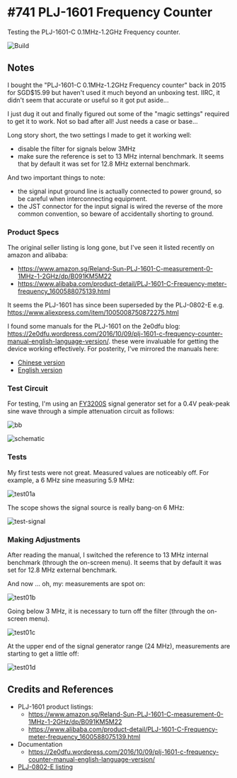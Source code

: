 # #741 PLJ-1601 Frequency Counter

Testing the PLJ-1601-C 0.1MHz-1.2GHz Frequency counter.

![Build](./assets/PLJ1601_build.jpg?raw=true)

## Notes

I bought the
"PLJ-1601-C 0.1MHz-1.2GHz Frequency counter"
back in 2015 for SGD$15.99 but haven't used it much beyond an unboxing test. IIRC, it didn't seem that accurate or useful so it got put aside...

I just dug it out and finally figured out some of the "magic settings" required to get it to work. Not so bad after all! Just needs a case or base...

Long story short, the two settings I made to get it working well:

* disable the filter for signals below 3MHz
* make sure the reference is set to 13 MHz internal benchmark. It seems that by default it was set for 12.8 MHz external benchmark.

And two important things to note:

* the signal input ground line is actually connected to power ground, so be careful when interconnecting equipment.
* the JST connector for the input signal is wired the reverse of the more common convention, so beware of accidentally shorting to ground.

### Product Specs

The original seller listing is long gone, but I've seen it listed recently on amazon and alibaba:

* <https://www.amazon.sg/Reland-Sun-PLJ-1601-C-measurement-0-1MHz-1-2GHz/dp/B091KM5M22>
* <https://www.alibaba.com/product-detail/PLJ-1601-C-Frequency-meter-frequency_1600588075139.html>

It seems the PLJ-1601 has since been superseded by the PLJ-0802-E
e.g. <https://www.aliexpress.com/item/1005008750872275.html>

I found some manuals for the PLJ-1601 on the 2e0dfu blog:
<https://2e0dfu.wordpress.com/2016/10/09/plj-1601-c-frequency-counter-manual-english-language-version/>.
these were invaluable for getting the device working effectively. For posterity, I've mirrored the manuals here:

* [Chinese version](./assets/plj_1601a-manual-zh.pdf)
* [English version](./assets/plj_1601a-manual-en.pdf)

### Test Circuit

For testing, I'm using an [FY3200S](../FY3200S/) signal generator set for a 0.4V peak-peak sine wave through a simple attenuation circuit as follows:

![bb](./assets/PLJ1601_bb.jpg?raw=true)

![schematic](./assets/PLJ1601_schematic.jpg?raw=true)

### Tests

My first tests were not great.
Measured values are noticeably off.
For example, a 6 MHz sine measuring 5.9 MHz:

![test01a](./assets/test01a.jpg?raw=true)

The scope shows the signal source is really bang-on 6 MHz:

![test-signal](./assets/test-signal.gif?raw=true)

### Making Adjustments

After reading the manual, I switched the reference to 13 MHz internal benchmark (through the on-screen menu). It seems that by default it was set for 12.8 MHz external benchmark.

And now ... oh, my: measurements are spot on:

![test01b](./assets/test01b.jpg?raw=true)

Going below 3 MHz, it is necessary to turn off the filter (through the on-screen menu).

![test01c](./assets/test01c.jpg?raw=true)

At the upper end of the signal generator range (24 MHz), measurements are starting to get a little off:

![test01d](./assets/test01d.jpg?raw=true)

## Credits and References

* PLJ-1601 product listings:
    * <https://www.amazon.sg/Reland-Sun-PLJ-1601-C-measurement-0-1MHz-1-2GHz/dp/B091KM5M22>
    * <https://www.alibaba.com/product-detail/PLJ-1601-C-Frequency-meter-frequency_1600588075139.html>
* Documentation
    * <https://2e0dfu.wordpress.com/2016/10/09/plj-1601-c-frequency-counter-manual-english-language-version/>
* [PLJ-0802-E listing](https://www.aliexpress.com/item/1005008750872275.html)

